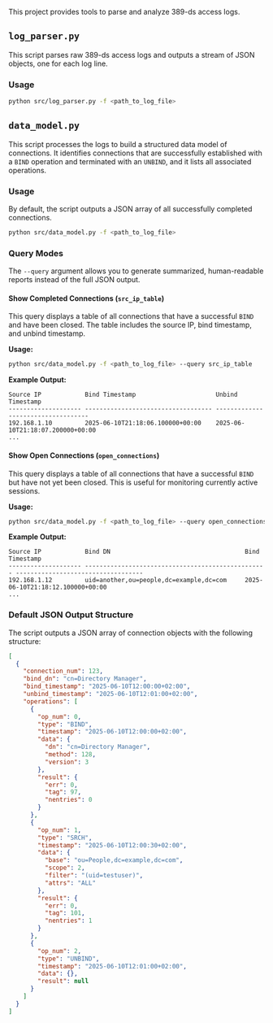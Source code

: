 This project provides tools to parse and analyze 389-ds access logs.

## `log_parser.py`

This script parses raw 389-ds access logs and outputs a stream of JSON objects, one for each log line.

### Usage

```bash
python src/log_parser.py -f <path_to_log_file>
```

## `data_model.py`

This script processes the logs to build a structured data model of connections. It identifies connections that are successfully established with a `BIND` operation and terminated with an `UNBIND`, and it lists all associated operations.

### Usage

By default, the script outputs a JSON array of all successfully completed connections.

```bash
python src/data_model.py -f <path_to_log_file>
```

### Query Modes

The `--query` argument allows you to generate summarized, human-readable reports instead of the full JSON output.


#### Show Completed Connections (`src_ip_table`)

This query displays a table of all connections that have a successful `BIND` and have been closed. The table includes the source IP, bind timestamp, and unbind timestamp.

**Usage:**
```bash
python src/data_model.py -f <path_to_log_file> --query src_ip_table
```

**Example Output:**
```
Source IP            Bind Timestamp                      Unbind Timestamp
-------------------- ----------------------------------- -----------------------------------
192.168.1.10         2025-06-10T21:18:06.100000+00:00    2025-06-10T21:18:07.200000+00:00
... 
```

#### Show Open Connections (`open_connections`)

This query displays a table of all connections that have a successful `BIND` but have not yet been closed. This is useful for monitoring currently active sessions.

**Usage:**
```bash
python src/data_model.py -f <path_to_log_file> --query open_connections
```

**Example Output:**
```
Source IP            Bind DN                                     Bind Timestamp
-------------------- -------------------------------------------------- -----------------------------------
192.168.1.12         uid=another,ou=people,dc=example,dc=com     2025-06-10T21:18:12.100000+00:00
... 
```

### Default JSON Output Structure

The script outputs a JSON array of connection objects with the following structure:

```json
[
  {
    "connection_num": 123,
    "bind_dn": "cn=Directory Manager",
    "bind_timestamp": "2025-06-10T12:00:00+02:00",
    "unbind_timestamp": "2025-06-10T12:01:00+02:00",
    "operations": [
      {
        "op_num": 0,
        "type": "BIND",
        "timestamp": "2025-06-10T12:00:00+02:00",
        "data": {
          "dn": "cn=Directory Manager",
          "method": 128,
          "version": 3
        },
        "result": {
          "err": 0,
          "tag": 97,
          "nentries": 0
        }
      },
      {
        "op_num": 1,
        "type": "SRCH",
        "timestamp": "2025-06-10T12:00:30+02:00",
        "data": {
          "base": "ou=People,dc=example,dc=com",
          "scope": 2,
          "filter": "(uid=testuser)",
          "attrs": "ALL"
        },
        "result": {
          "err": 0,
          "tag": 101,
          "nentries": 1
        }
      },
      {
        "op_num": 2,
        "type": "UNBIND",
        "timestamp": "2025-06-10T12:01:00+02:00",
        "data": {},
        "result": null
      }
    ]
  }
]
```

